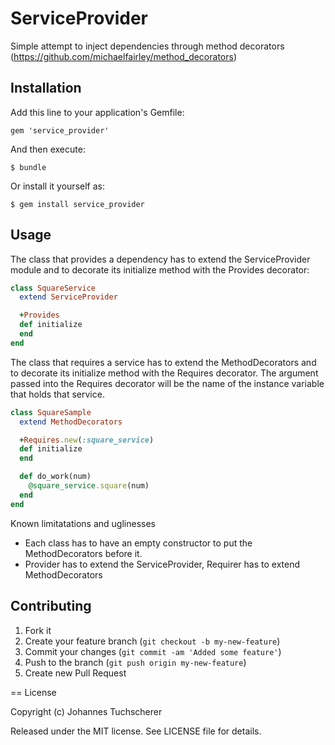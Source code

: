 # ServiceProvider

Simple attempt to inject dependencies through method decorators (https://github.com/michaelfairley/method_decorators)

## Installation

Add this line to your application's Gemfile:

    gem 'service_provider'

And then execute:

    $ bundle

Or install it yourself as:

    $ gem install service_provider

## Usage

The class that provides a dependency has to extend the ServiceProvider module and to decorate its initialize method with the Provides decorator:

```ruby
class SquareService
  extend ServiceProvider

  +Provides
  def initialize
  end
end  
```

The class that requires a service has to extend the MethodDecorators and to decorate its initialize method with the Requires decorator. The argument passed into the Requires decorator will be the name of the instance variable that holds that service.

```ruby
class SquareSample
  extend MethodDecorators

  +Requires.new(:square_service)
  def initialize
  end

  def do_work(num)
    @square_service.square(num)
  end
end
``` 

Known limitatations and uglinesses

- Each class has to have an empty constructor to put the MethodDecorators before it.
- Provider has to extend the ServiceProvider, Requirer has to extend MethodDecorators 

## Contributing

1. Fork it
2. Create your feature branch (`git checkout -b my-new-feature`)
3. Commit your changes (`git commit -am 'Added some feature'`)
4. Push to the branch (`git push origin my-new-feature`)
5. Create new Pull Request

== License

Copyright (c) Johannes Tuchscherer

Released under the MIT license. See LICENSE file for details.